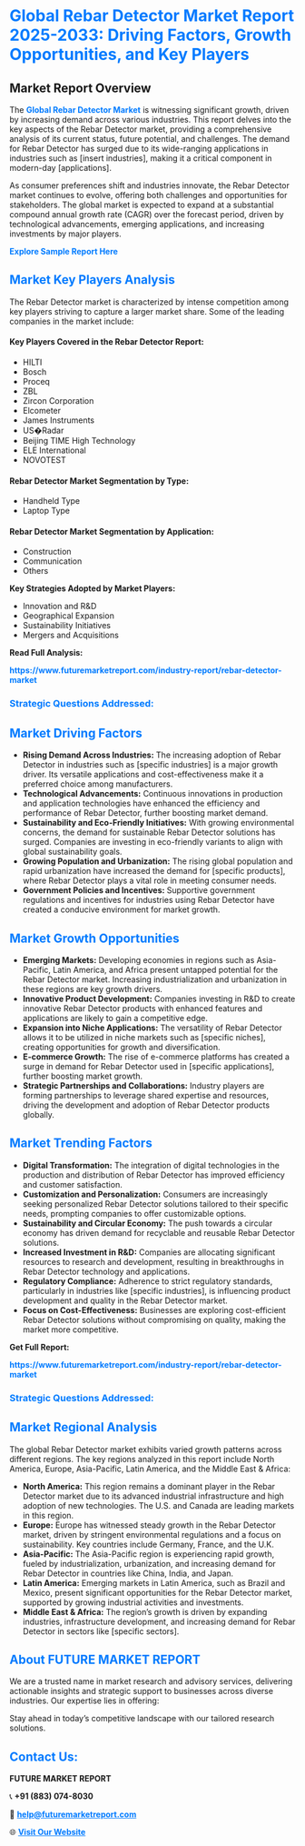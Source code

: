<h1 style="color: #007BFF;">Global Rebar Detector Market Report 2025-2033: Driving Factors, Growth Opportunities, and Key Players</h1>

<section id="overview">
<h2>Market Report Overview</h2>
<p>The <a href="https://www.futuremarketreport.com/industry-report/rebar-detector-market" style="color: #007BFF; text-decoration: none;"><strong>Global Rebar Detector Market</strong></a> is witnessing significant growth, driven by increasing demand across various industries. This report delves into the key aspects of the Rebar Detector market, providing a comprehensive analysis of its current status, future potential, and challenges. The demand for Rebar Detector has surged due to its wide-ranging applications in industries such as [insert industries], making it a critical component in modern-day [applications].</p>
<p>As consumer preferences shift and industries innovate, the Rebar Detector market continues to evolve, offering both challenges and opportunities for stakeholders. The global market is expected to expand at a substantial compound annual growth rate (CAGR) over the forecast period, driven by technological advancements, emerging applications, and increasing investments by major players.</p>
</section>

<section id="overview">
<p><a href="https://www.futuremarketreport.com/request-sample/reportId=97960" style="color: #007BFF; text-decoration: none;"><strong>Explore Sample Report Here</strong></a></p>
</section>

<section id="key-players">
<h2 style="color: #007BFF;">Market Key Players Analysis</h2>
<p>The Rebar Detector market is characterized by intense competition among key players striving to capture a larger market share. Some of the leading companies in the market include:</p>
<h4>Key Players Covered in the Rebar Detector Report:</h4>
<ul><li>HILTI</li><li>Bosch</li><li>Proceq</li><li>ZBL</li><li>Zircon Corporation</li><li>Elcometer</li><li>James Instruments</li><li>US�Radar</li><li>Beijing TIME High Technology</li><li>ELE International</li><li>NOVOTEST</li></ul>
<h4>Rebar Detector Market Segmentation by Type:</h4>
<ul><li>Handheld Type</li><li>Laptop Type</li></ul>

<h4>Rebar Detector Market Segmentation by Application:</h4>
<ul><li>Construction</li><li>Communication</li><li>Others</li></ul>
<p><strong>Key Strategies Adopted by Market Players:</strong></p>
<ul>
<li>Innovation and R&D</li>
<li>Geographical Expansion</li>
<li>Sustainability Initiatives</li>
<li>Mergers and Acquisitions</li>
</ul>
</section>

<section>
<p><strong>Read Full Analysis: </strong></p><a href="https://www.futuremarketreport.com/industry-report/rebar-detector-market" style="color: #007BFF; text-decoration: none;"><strong>https://www.futuremarketreport.com/industry-report/rebar-detector-market</strong></a>
<h3 style="color: #007BFF;">Strategic Questions Addressed:</h3>
</section>

<section id="driving-factors">
<h2 style="color: #007BFF;">Market Driving Factors</h2>
<ul>
<li><strong>Rising Demand Across Industries:</strong> The increasing adoption of Rebar Detector in industries such as [specific industries] is a major growth driver. Its versatile applications and cost-effectiveness make it a preferred choice among manufacturers.</li>
<li><strong>Technological Advancements:</strong> Continuous innovations in production and application technologies have enhanced the efficiency and performance of Rebar Detector, further boosting market demand.</li>
<li><strong>Sustainability and Eco-Friendly Initiatives:</strong> With growing environmental concerns, the demand for sustainable Rebar Detector solutions has surged. Companies are investing in eco-friendly variants to align with global sustainability goals.</li>
<li><strong>Growing Population and Urbanization:</strong> The rising global population and rapid urbanization have increased the demand for [specific products], where Rebar Detector plays a vital role in meeting consumer needs.</li>
<li><strong>Government Policies and Incentives:</strong> Supportive government regulations and incentives for industries using Rebar Detector have created a conducive environment for market growth.</li>
</ul>
</section>

<section id="growth-opportunities">
<h2 style="color: #007BFF;">Market Growth Opportunities</h2>
<ul>
<li><strong>Emerging Markets:</strong> Developing economies in regions such as Asia-Pacific, Latin America, and Africa present untapped potential for the Rebar Detector market. Increasing industrialization and urbanization in these regions are key growth drivers.</li>
<li><strong>Innovative Product Development:</strong> Companies investing in R&D to create innovative Rebar Detector products with enhanced features and applications are likely to gain a competitive edge.</li>
<li><strong>Expansion into Niche Applications:</strong> The versatility of Rebar Detector allows it to be utilized in niche markets such as [specific niches], creating opportunities for growth and diversification.</li>
<li><strong>E-commerce Growth:</strong> The rise of e-commerce platforms has created a surge in demand for Rebar Detector used in [specific applications], further boosting market growth.</li>
<li><strong>Strategic Partnerships and Collaborations:</strong> Industry players are forming partnerships to leverage shared expertise and resources, driving the development and adoption of Rebar Detector products globally.</li>
</ul>
</section>

<section id="trending-factors">
<h2 style="color: #007BFF;">Market Trending Factors</h2>
<ul>
<li><strong>Digital Transformation:</strong> The integration of digital technologies in the production and distribution of Rebar Detector has improved efficiency and customer satisfaction.</li>
<li><strong>Customization and Personalization:</strong> Consumers are increasingly seeking personalized Rebar Detector solutions tailored to their specific needs, prompting companies to offer customizable options.</li>
<li><strong>Sustainability and Circular Economy:</strong> The push towards a circular economy has driven demand for recyclable and reusable Rebar Detector solutions.</li>
<li><strong>Increased Investment in R&D:</strong> Companies are allocating significant resources to research and development, resulting in breakthroughs in Rebar Detector technology and applications.</li>
<li><strong>Regulatory Compliance:</strong> Adherence to strict regulatory standards, particularly in industries like [specific industries], is influencing product development and quality in the Rebar Detector market.</li>
<li><strong>Focus on Cost-Effectiveness:</strong> Businesses are exploring cost-efficient Rebar Detector solutions without compromising on quality, making the market more competitive.</li>
</ul>
</section>

<section>
<p><strong>Get Full Report: </strong></p><a href="https://www.futuremarketreport.com/industry-report/rebar-detector-market" style="color: #007BFF; text-decoration: none;"><strong>https://www.futuremarketreport.com/industry-report/rebar-detector-market</strong></a>
<h3 style="color: #007BFF;">Strategic Questions Addressed:</h3>
</section>


<section id="regional-analysis">
<h2 style="color: #007BFF;">Market Regional Analysis</h2>
<p>The global Rebar Detector market exhibits varied growth patterns across different regions. The key regions analyzed in this report include North America, Europe, Asia-Pacific, Latin America, and the Middle East & Africa:</p>
<ul>
<li><strong>North America:</strong> This region remains a dominant player in the Rebar Detector market due to its advanced industrial infrastructure and high adoption of new technologies. The U.S. and Canada are leading markets in this region.</li>
<li><strong>Europe:</strong> Europe has witnessed steady growth in the Rebar Detector market, driven by stringent environmental regulations and a focus on sustainability. Key countries include Germany, France, and the U.K.</li>
<li><strong>Asia-Pacific:</strong> The Asia-Pacific region is experiencing rapid growth, fueled by industrialization, urbanization, and increasing demand for Rebar Detector in countries like China, India, and Japan.</li>
<li><strong>Latin America:</strong> Emerging markets in Latin America, such as Brazil and Mexico, present significant opportunities for the Rebar Detector market, supported by growing industrial activities and investments.</li>
<li><strong>Middle East & Africa:</strong> The region’s growth is driven by expanding industries, infrastructure development, and increasing demand for Rebar Detector in sectors like [specific sectors].</li>
</ul>
</section>

<footer>
<h2 style="color: #007BFF;">About FUTURE MARKET REPORT</h2>
<p>We are a trusted name in market research and advisory services, delivering actionable insights and strategic support to businesses across diverse industries. Our expertise lies in offering:</p>

<p>Stay ahead in today’s competitive landscape with our tailored research solutions.</p>

<h2 style="color: #007BFF;">Contact Us:</h2>
<p><strong>FUTURE MARKET REPORT</strong></p>
<p>📞 <strong>+91 (883) 074-8030</strong></p>
<p>📧 <strong><a href="mailto:help@futuremarketreport.com" style="color: #007BFF;">help@futuremarketreport.com</a></strong></p>
<p>🌐 <strong><a href="https://www.futuremarketreport.com/" style="color: #007BFF;">Visit Our Website</a></strong></p>
</footer>